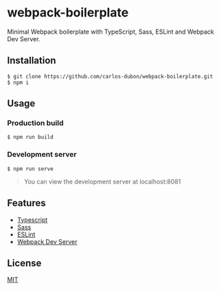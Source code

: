 # webpack-boilerplate

Minimal Webpack boilerplate with TypeScript, Sass, ESLint and Webpack Dev Server.

## Installation

    $ git clone https://github.com/carlos-dubon/webpack-boilerplate.git
    $ npm i

## Usage

### Production build

    $ npm run build


### Development server

    $ npm run serve
> You can view the development server at localhost:8081

## Features

- [Typescript](https://www.typescriptlang.org/)
- [Sass](https://sass-lang.com/)
- [ESLint](https://eslint.org/)
- [Webpack Dev Server](https://github.com/webpack/webpack-dev-server)

## License

[MIT](https://github.com/carlos-dubon/webpack-boilerplate/blob/master/LICENSE)
